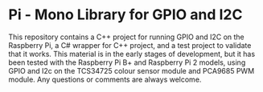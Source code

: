 # Pi - Mono Library for GPIO and I2C
This repository contains a C++ project for running GPIO and I2C on the Raspberry Pi, a C# wrapper for C++ project, and a test project to validate that it works.
This material is in the early stages of development, but it has been tested with the Raspberry Pi B+ and Raspberry Pi 2 models, using GPIO and I2c on the TCS34725 colour sensor module and PCA9685 PWM module.
Any questions or comments are always welcome.
